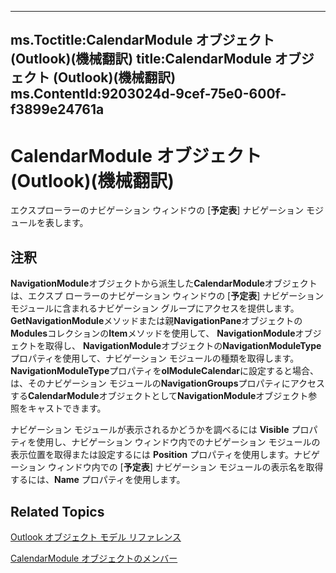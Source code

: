

---
ms.Toctitle:CalendarModule オブジェクト (Outlook)(機械翻訳)
title:CalendarModule オブジェクト (Outlook)(機械翻訳)
ms.ContentId:9203024d-9cef-75e0-600f-f3899e24761a
---
# CalendarModule オブジェクト (Outlook)(機械翻訳)




エクスプローラーのナビゲーション ウィンドウの [**予定表**] ナビゲーション モジュールを表します。

## 注釈
**NavigationModule**オブジェクトから派生した**CalendarModule**オブジェクトは、エクスプ ローラーのナビゲーション ウィンドウの [**予定表**] ナビゲーション モジュールに含まれるナビゲーション グループにアクセスを提供します。**GetNavigationModule**メソッドまたは親**NavigationPane**オブジェクトの**Modules**コレクションの**Item**メソッドを使用して、 **NavigationModule**オブジェクトを取得し、 **NavigationModule**オブジェクトの**NavigationModuleType**プロパティを使用して、ナビゲーション モジュールの種類を取得します。**NavigationModuleType**プロパティを**olModuleCalendar**に設定すると場合、は、そのナビゲーション モジュールの**NavigationGroups**プロパティにアクセスする**CalendarModule**オブジェクトとして**NavigationModule**オブジェクト参照をキャストできます。



ナビゲーション モジュールが表示されるかどうかを調べるには **Visible** プロパティを使用し、ナビゲーション ウィンドウ内でのナビゲーション モジュールの表示位置を取得または設定するには **Position** プロパティを使用します。ナビゲーション ウィンドウ内での [**予定表**] ナビゲーション モジュールの表示名を取得するには、**Name** プロパティを使用します。



## Related Topics

[Outlook オブジェクト モデル リファレンス](73221b13-d8d8-99b8-3394-b95dbbfd5ddc.md)

[CalendarModule オブジェクトのメンバー](82731a1f-3ebe-1cb0-9e8b-d370a0b8f954.md)




